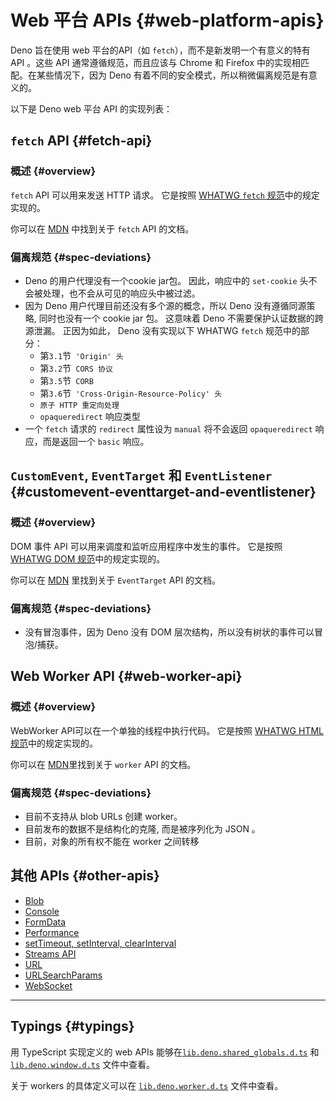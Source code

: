 # Web 平台 APIs {#web-platform-apis}

Deno 旨在使用 web 平台的API（如 `fetch`），而不是新发明一个有意义的特有 API 。这些 API 通常遵循规范，而且应该与 Chrome 和 Firefox 中的实现相匹配。在某些情况下，因为 Deno 有着不同的安全模式，所以稍微偏离规范是有意义的。

以下是 Deno web 平台 API 的实现列表：

## `fetch` API {#fetch-api}

### 概述 {#overview}

`fetch` API 可以用来发送 HTTP 请求。 它是按照 [WHATWG `fetch` 规范](https://fetch.spec.whatwg.org/)中的规定实现的。

你可以在 [MDN](https://developer.mozilla.org/en-US/docs/Web/API/Fetch_API) 中找到关于 `fetch` API 的文档。

### 偏离规范 {#spec-deviations}

-  Deno 的用户代理没有一个cookie jar包。 因此，响应中的 `set-cookie` 头不会被处理，也不会从可见的响应头中被过滤。 
- 因为 Deno 用户代理目前还没有多个源的概念，所以 Deno 没有遵循同源策略, 同时也没有一个 cookie jar 包。 这意味着 Deno 不需要保护认证数据的跨源泄漏。 正因为如此， Deno 没有实现以下 WHATWG `fetch` 规范中的部分： 
  - 第`3.1`节` 'Origin' 头`
  - 第`3.2`节` CORS 协议`
  - 第`3.5`节` CORB`
  - 第`3.6`节` 'Cross-Origin-Resource-Policy' 头`
  - `原子 HTTP 重定向处理`
  -  `opaqueredirect` 响应类型
- 一个 `fetch` 请求的 `redirect` 属性设为 `manual` 将不会返回 `opaqueredirect` 响应，而是返回一个 `basic` 响应。

## `CustomEvent`, `EventTarget` 和 `EventListener` {#customevent-eventtarget-and-eventlistener}

### 概述 {#overview}

 DOM 事件 API 可以用来调度和监听应用程序中发生的事件。 它是按照 [WHATWG DOM 规范](https://dom.spec.whatwg.org/#events)中的规定实现的。

你可以在 [MDN](https://developer.mozilla.org/en-US/docs/Web/API/EventTarget) 里找到关于 `EventTarget` API 的文档。

### 偏离规范 {#spec-deviations}

- 没有冒泡事件，因为 Deno 没有 DOM 层次结构，所以没有树状的事件可以冒泡/捕获。

## Web Worker API {#web-worker-api}

### 概述 {#overview}

 WebWorker API可以在一个单独的线程中执行代码。 它是按照 [WHATWG HTML 规范](https://html.spec.whatwg.org/multipage/workers.html#workers)中的规定实现的。

你可以在 [MDN](https://developer.mozilla.org/en-US/docs/Web/API/Worker)里找到关于 `worker` API 的文档。

### 偏离规范 {#spec-deviations}

- 目前不支持从 blob URLs 创建 worker。
- 目前发布的数据不是结构化的克隆, 而是被序列化为 JSON 。
- 目前，对象的所有权不能在 worker 之间转移

## 其他 APIs {#other-apis}

- [Blob](https://developer.mozilla.org/en-US/docs/Web/API/Blob)
- [Console](https://developer.mozilla.org/en-US/docs/Web/API/Console)
- [FormData](https://developer.mozilla.org/en-US/docs/Web/API/FormData)
- [Performance](https://developer.mozilla.org/en-US/docs/Web/API/Performance)
- [setTimeout, setInterval, clearInterval](https://developer.mozilla.org/en-US/docs/Web/API/setTimeout)
- [Streams API](https://developer.mozilla.org/en-US/docs/Web/API/Streams_API)
- [URL](https://developer.mozilla.org/en-US/docs/Web/API/URL)
- [URLSearchParams](https://developer.mozilla.org/en-US/docs/Web/API/URLSearchParams)
- [WebSocket](https://developer.mozilla.org/en-US/docs/Web/API/WebSocket)

---

## Typings {#typings}

用 TypeScript 实现定义的 web APIs 能够在[`lib.deno.shared_globals.d.ts`](https://github.com/denoland/deno/blob/$CLI_VERSION/cli/dts/lib.deno.shared_globals.d.ts) 和 [`lib.deno.window.d.ts`](https://github.com/denoland/deno/blob/$CLI_VERSION/cli/dts/lib.deno.window.d.ts) 文件中查看。

关于 workers 的具体定义可以在 [`lib.deno.worker.d.ts`](https://github.com/denoland/deno/blob/$CLI_VERSION/cli/dts/lib.deno.worker.d.ts) 文件中查看。
